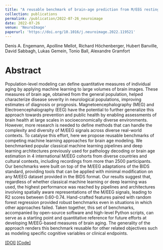 ```yaml
---
title: "A reusable benchmark of brain-age prediction from M/EEG resting-state signals"
collection: publications
permalink: /publication/2022-07-26_neuroimage
date: 2022-07-26
venue: 'NeuroImage'
paperurl: 'https://doi.org/10.1016/j.neuroimage.2022.119521'
---
```


Denis A. Engemann, Apolline Mellot, Richard Höchenberger, Hubert Banville, David Sabbagh, Lukas Gemein, Tonio Ball, Alexandre Gramfort

Abstract
======
Population-level modeling can define quantitative measures of individual aging by applying machine learning to large volumes of brain images. These measures of brain age, obtained from the general population, helped characterize disease severity in neurological populations, improving estimates of diagnosis or prognosis. Magnetoencephalography (MEG) and Electroencephalography (EEG) have the potential to further generalize this approach towards prevention and public health by enabling assessments of brain health at large scales in socioeconomically diverse environments. However, more research is needed to define methods that can handle the complexity and diversity of M/EEG signals across diverse real-world contexts. To catalyse this effort, here we propose reusable benchmarks of competing machine learning approaches for brain age modeling. We benchmarked popular classical machine learning pipelines and deep learning architectures previously used for pathology decoding or brain age estimation in 4 international M/EEG cohorts from diverse countries and cultural contexts, including recordings from more than 2500 participants. Our benchmarks were built on top of the M/EEG adaptations of the BIDS standard, providing tools that can be applied with minimal modification on any M/EEG dataset provided in the BIDS format. Our results suggest that, regardless of whether classical machine learning or deep learning was used, the highest performance was reached by pipelines and architectures involving spatially aware representations of the M/EEG signals, leading to R2 scores between 0.60-0.74. Hand-crafted features paired with random forest regression provided robust benchmarks even in situations in which other approaches failed. Taken together, this set of benchmarks, accompanied by open-source software and high-level Python scripts, can serve as a starting point and quantitative reference for future efforts at developing M/EEG-based measures of brain aging. The generality of the approach renders this benchmark reusable for other related objectives such as modeling specific cognitive variables or clinical endpoints.

[[DOI]](https://doi.org/10.1016/j.neuroimage.2022.119521)
[[Code]](https://github.com/meeg-ml-benchmarks/brain-age-benchmark-paper)